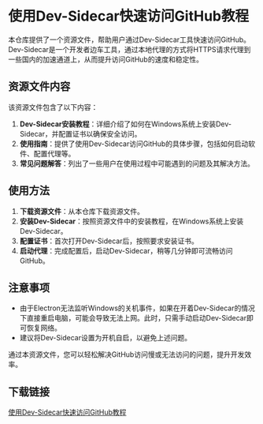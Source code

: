 # 使用Dev-Sidecar快速访问GitHub教程

本仓库提供了一个资源文件，帮助用户通过Dev-Sidecar工具快速访问GitHub。Dev-Sidecar是一个开发者边车工具，通过本地代理的方式将HTTPS请求代理到一些国内的加速通道上，从而提升访问GitHub的速度和稳定性。

## 资源文件内容

该资源文件包含了以下内容：

1. **Dev-Sidecar安装教程**：详细介绍了如何在Windows系统上安装Dev-Sidecar，并配置证书以确保安全访问。
2. **使用指南**：提供了使用Dev-Sidecar访问GitHub的具体步骤，包括如何启动软件、配置代理等。
3. **常见问题解答**：列出了一些用户在使用过程中可能遇到的问题及其解决方法。

## 使用方法

1. **下载资源文件**：从本仓库下载资源文件。
2. **安装Dev-Sidecar**：按照资源文件中的安装教程，在Windows系统上安装Dev-Sidecar。
3. **配置证书**：首次打开Dev-Sidecar后，按照要求安装证书。
4. **启动代理**：完成配置后，启动Dev-Sidecar，稍等几分钟即可流畅访问GitHub。

## 注意事项

- 由于Electron无法监听Windows的关机事件，如果在开着Dev-Sidecar的情况下直接重启电脑，可能会导致无法上网。此时，只需手动启动Dev-Sidecar即可恢复网络。
- 建议将Dev-Sidecar设置为开机自启，以避免上述问题。

通过本资源文件，您可以轻松解决GitHub访问慢或无法访问的问题，提升开发效率。

## 下载链接

[使用Dev-Sidecar快速访问GitHub教程](https://pan.quark.cn/s/ad53f0cdcce8)